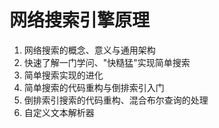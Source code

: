 # 网络搜索引擎原理

1. 网络搜索的概念、意义与通用架构
2. 快速了解一门学问、"快糙猛"实现简单搜索
3. 简单搜索实现的进化
4. 简单搜索的代码重构与倒排索引入门
5. 倒排索引搜索的代码重构、混合布尔查询的处理
6. 自定义文本解析器




